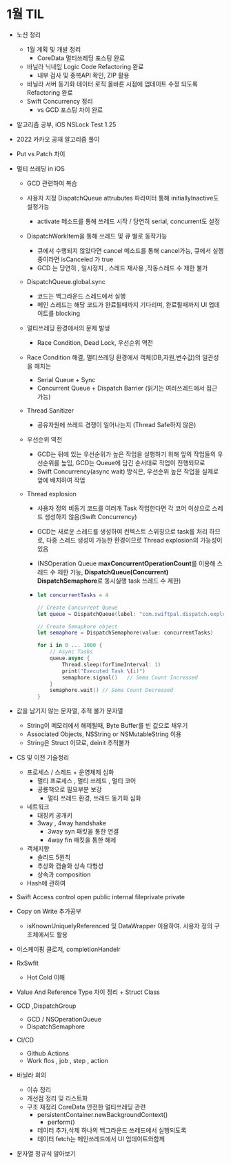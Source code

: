 # 1월 TIL
* 노션 정리
  * 1월 계획 및 개발 정리
    * CoreData 멀티쓰레딩 포스팅 완료
  * 바닐라 닉네임 Logic Code Refactoring 완료
    * 내부 검사 및 중복API 확인, ZIP 활용
  * 바닐라 서버 동기화 데이터 로직 올바른 시점에 업데이트 수정 되도록 Refactoring 완료
  * Swift Concurrency 정리
    * vs GCD 포스팅 차이 완료
  
* 알고리즘 공부, iOS NSLock Test 1.25
* 2022 카카오 공채 알고리즘 풀이

* Put vs Patch 차이

* 멀티 쓰레딩 in iOS
  * GCD 관련하여 복습
  * 사용자 지정 DispatchQueue attrubutes 파라미터 통해 initiallyInactive도 설정가능
    
    * activate 메소드를 통해 쓰레드 시작 / 당연히 serial, concurrent도 설정
  * DispatchWorkItem을 통해 쓰레드 및 큐 별로 동작가능
    * 큐에서 수행되지 않았다면 cancel 메소드를 통해 cancel가능, 큐에서 실행중이라면 isCanceled 가 true
    * GCD 는 당연히 , 일시정지 , 스레드 재사용 ,작동스레드 수 제한 불가
  * DispatchQueue.global.sync
    * 코드는 백그라운드 스레드에서 실행
    * 메인 스레드는 해당 코드가 완료될때까지 기다리며, 완료될때까지 UI 업데이트를 blocking
  * 멀티쓰레딩 환경에서의 문제 발생
    
    * Race Condition, Dead Lock, 우선순위 역전
  * Race Condition 해결, 멀티쓰레딩 환경에서 객체(DB,자원,변수값)의 일관성을 헤치는
    * Serial Queue + Sync
    * Concurrent Queue + Dispatch Barrier (읽기는 여러쓰레드에서 접근 가능)
  * Thread Sanitizer
    
    * 공유자원에 쓰레드 경쟁이 일어나는지 (Thread Safe하지 않은)
  * 우선순위 역전
    * GCD는 뒤에 있는 우선순위가 높은 작업을 실행하기 위해 앞의 작업들의 우선순위를 높임, GCD는 Queue에 담긴 순서대로 작업이 진행되므로
    * Swift Concurrency(async wait) 방식은, 우선순위 높은 작업을 실제로 앞에 배치하여 작업
  * Thread explosion
    * 사용자 정의 비동기 코드를 여러개 Task 작업한다면 각 코어 이상으로 스레드 생성하지 않음(Swift Concurrency)
    
    * GCD는 새로운 스레드를 생성하여 컨텍스트 스위칭으로 task를 처리 하므로, 다중 스레드 생성이 가능한 환경이므로 Thread explosion의 가능성이 있음
    
    * (NSOperation Queue **maxConcurrentOperationCount**를 이용해 스레드 수 제한 가능, **DispatchQueue(Concurrent)** **DispatchSemaphore**로 동시실행 task 쓰레드 수 제한)
    
    * ```swift
      let concurrentTasks = 4
      
      // Create Concurrent Queue
      let queue = DispatchQueue(label: "com.swiftpal.dispatch.explosion", attributes: .concurrent)
      
      // Create Semaphore object
      let semaphore = DispatchSemaphore(value: concurrentTasks)
      
      for i in 0 ... 1000 {
          // Async Tasks
          queue.async {
              Thread.sleep(forTimeInterval: 1)
              print("Executed Task \(i)")
              semaphore.signal()   // Sema Count Increased
          }
          semaphore.wait() // Sema Count Decreased
      }
      ```
    
  
* 값을 남기지 않는 문자열, 추적 불가 문자열
  * String이 메모리에서 해제될때, Byte Buffer를 빈 값으로 채우기
  * Associated Objects, NSString or NSMutableString 이용
  * String은 Struct 이므로, deinit 추적불가
  
* CS 및 이전 기술정리
  * 프로세스 / 스레드 + 운영체제 심화
    * 멀티 프로세스 , 멀티 쓰레드 , 멀티 코어
    * 공룡책으로 필요부분 보강
      * 멀티 쓰레드 환경, 쓰레드 동기화 심화
  * 네트워크
    * 대칭키 공개키
    * 3way , 4way handshake
      * 3way syn 패킷을 통한 연결
      * 4way fin 패킷을 통한 해제
  * 객체지향
    * 솔리드 5원칙
    * 추상화 캡슐화 상속 다형성
    * 상속과 composition
  * Hash에 관하여
  
* Swift Access control open public internal fileprivate private 

* Copy on Write 추가공부
  
  * isKnownUniquelyReferenced 및 DataWrapper 이용하여. 사용자 정의 구조체에서도 활용
  
* 이스케이핑 클로저, completionHandelr

* RxSwfit
  
  * Hot Cold 이해
  
* Value And Reference Type 차이 정리 + Struct Class

* GCD ,DispatchGroup
  * GCD / NSOperationQueue
  * DispatchSemaphore
  
* CI/CD
  * Github Actions
  * Work flos , job , step , action
  
* 바닐라 회의
  * 이슈 정리
  * 개선점 정리 및 리스트화
  * 구조 재정리 CoreData 안전한 멀티쓰레딩 관련
    * persistentContainer.newBackgroundContext()
      * perform()
    * 데이터 추가,삭제 하나의 백그라운드 쓰레드에서 실행되도록
    * 데이터 fetch는 메인쓰레드에서 UI 업데이트와함께
  
* 문자열 정규식 알아보기
